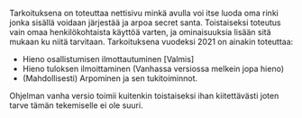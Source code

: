 Tarkoituksena on toteuttaa nettisivu minkä avulla voi itse luoda oma rinki jonka sisällä voidaan järjestää ja arpoa secret santa. Toistaiseksi toteutus vain omaa henkilökohtaista käyttöä varten, ja ominaisuuksia lisään sitä mukaan ku niitä tarvitaan. Tarkoituksena vuodeksi 2021 on ainakin toteuttaa: 
- Hieno osallistumisen ilmottautuminen [Valmis]
- Hieno tuloksen ilmoittaminen (Vanhassa versiossa melkein jopa hieno)
- (Mahdollisesti) Arpominen ja sen tukitoiminnot.

Ohjelman vanha versio toimii kuitenkin toistaiseksi ihan kiitettävästi joten tarve tämän tekemiselle ei ole suuri.
